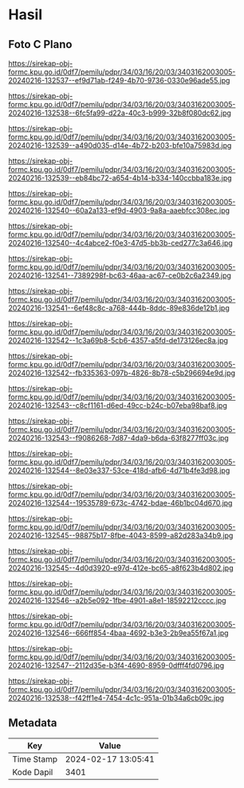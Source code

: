 # Hasil

## Foto C Plano

https://sirekap-obj-formc.kpu.go.id/0df7/pemilu/pdpr/34/03/16/20/03/3403162003005-20240216-132537--ef9d71ab-f249-4b70-9736-0330e96ade55.jpg

https://sirekap-obj-formc.kpu.go.id/0df7/pemilu/pdpr/34/03/16/20/03/3403162003005-20240216-132538--6fc5fa99-d22a-40c3-b999-32b8f080dc62.jpg

https://sirekap-obj-formc.kpu.go.id/0df7/pemilu/pdpr/34/03/16/20/03/3403162003005-20240216-132539--a490d035-d14e-4b72-b203-bfe10a75983d.jpg

https://sirekap-obj-formc.kpu.go.id/0df7/pemilu/pdpr/34/03/16/20/03/3403162003005-20240216-132539--eb84bc72-a654-4b14-b334-140ccbba183e.jpg

https://sirekap-obj-formc.kpu.go.id/0df7/pemilu/pdpr/34/03/16/20/03/3403162003005-20240216-132540--60a2a133-ef9d-4903-9a8a-aaebfcc308ec.jpg

https://sirekap-obj-formc.kpu.go.id/0df7/pemilu/pdpr/34/03/16/20/03/3403162003005-20240216-132540--4c4abce2-f0e3-47d5-bb3b-ced277c3a646.jpg

https://sirekap-obj-formc.kpu.go.id/0df7/pemilu/pdpr/34/03/16/20/03/3403162003005-20240216-132541--7389298f-bc63-46aa-ac67-ce0b2c6a2349.jpg

https://sirekap-obj-formc.kpu.go.id/0df7/pemilu/pdpr/34/03/16/20/03/3403162003005-20240216-132541--6ef48c8c-a768-444b-8ddc-89e836de12b1.jpg

https://sirekap-obj-formc.kpu.go.id/0df7/pemilu/pdpr/34/03/16/20/03/3403162003005-20240216-132542--1c3a69b8-5cb6-4357-a5fd-de173126ec8a.jpg

https://sirekap-obj-formc.kpu.go.id/0df7/pemilu/pdpr/34/03/16/20/03/3403162003005-20240216-132542--fb335363-097b-4826-8b78-c5b296694e9d.jpg

https://sirekap-obj-formc.kpu.go.id/0df7/pemilu/pdpr/34/03/16/20/03/3403162003005-20240216-132543--c8cf1161-d6ed-49cc-b24c-b07eba98baf8.jpg

https://sirekap-obj-formc.kpu.go.id/0df7/pemilu/pdpr/34/03/16/20/03/3403162003005-20240216-132543--f9086268-7d87-4da9-b6da-63f8277ff03c.jpg

https://sirekap-obj-formc.kpu.go.id/0df7/pemilu/pdpr/34/03/16/20/03/3403162003005-20240216-132544--8e03e337-53ce-418d-afb6-4d71b4fe3d98.jpg

https://sirekap-obj-formc.kpu.go.id/0df7/pemilu/pdpr/34/03/16/20/03/3403162003005-20240216-132544--19535789-673c-4742-bdae-46b1bc04d670.jpg

https://sirekap-obj-formc.kpu.go.id/0df7/pemilu/pdpr/34/03/16/20/03/3403162003005-20240216-132545--98875b17-8fbe-4043-8599-a82d283a34b9.jpg

https://sirekap-obj-formc.kpu.go.id/0df7/pemilu/pdpr/34/03/16/20/03/3403162003005-20240216-132545--4d0d3920-e97d-412e-bc65-a8f623b4d802.jpg

https://sirekap-obj-formc.kpu.go.id/0df7/pemilu/pdpr/34/03/16/20/03/3403162003005-20240216-132546--a2b5e092-1fbe-4901-a8e1-18592212cccc.jpg

https://sirekap-obj-formc.kpu.go.id/0df7/pemilu/pdpr/34/03/16/20/03/3403162003005-20240216-132546--666ff854-4baa-4692-b3e3-2b9ea55f67a1.jpg

https://sirekap-obj-formc.kpu.go.id/0df7/pemilu/pdpr/34/03/16/20/03/3403162003005-20240216-132547--2112d35e-b3f4-4690-8959-0dfff4fd0796.jpg

https://sirekap-obj-formc.kpu.go.id/0df7/pemilu/pdpr/34/03/16/20/03/3403162003005-20240216-132538--f42ff1e4-7454-4c1c-951a-01b34a6cb09c.jpg


## Metadata

| Key        | Value               |
| ---------- | ------------------- |
| Time Stamp | 2024-02-17 13:05:41 |
| Kode Dapil | 3401                |



